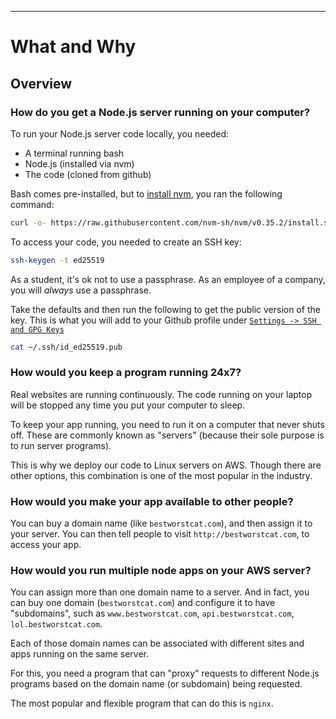


----

# What and Why

## Overview

### How do you get a Node.js server running on your computer?

To run your Node.js server code locally, you needed:

- A terminal running bash
- Node.js (installed via nvm)
- The code (cloned from github)

Bash comes pre-installed, but to [install nvm](https://github.com/nvm-sh/nvm#install--update-script), you ran the following command:

```sh
curl -o- https://raw.githubusercontent.com/nvm-sh/nvm/v0.35.2/install.sh | bash
```

To access your code, you needed to create an SSH key:

```sh
ssh-keygen -t ed25519
```

As a student, it's ok not to use a passphrase. As an employee of a company, you will *always* use a passphrase.

Take the defaults and then run the following to get the public version of the key. This is what you will add to your Github profile under [`Settings -> SSH and GPG Keys`](https://github.com/settings/keys)

```sh
cat ~/.ssh/id_ed25519.pub
```

### How would you keep a program running 24x7?

Real websites are running continuously. The code running on your laptop will be stopped any time you put your computer to sleep.

To keep your app running, you need to run it on a computer that never shuts off. These are commonly known as "servers" (because their sole purpose is to run server programs). 

This is why we deploy our code to Linux servers on AWS. Though there are other options, this combination is one of the most popular in the industry.

### How would you make your app available to other people?

You can buy a domain name (like `bestworstcat.com`), and then assign it to your server. You can then tell people to visit `http://bestworstcat.com`, to access your app.

### How would you run multiple node apps on your AWS server?

You can assign more than one domain name to a server. And in fact, you can buy one domain (`bestworstcat.com`) and configure it to have "subdomains", such as `www.bestworstcat.com`, `api.bestworstcat.com`, `lol.bestworstcat.com`.

Each of those domain names can be associated with different sites and apps running on the same server.

For this, you need a program that can "proxy" requests to different Node.js programs based on the domain name (or subdomain) being requested.

The most popular and flexible program that can do this is `nginx`.
